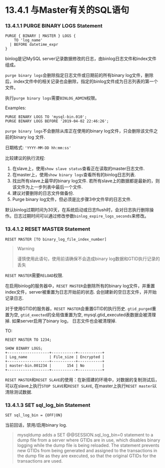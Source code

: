 # 13.4.1 与Master有关的SQL语句

### 13.4.1.1 PURGE BINARY LOGS Statement
```
PURGE { BINARY | MASTER } LOGS {
    TO 'log_name'
  | BEFORE datetime_expr
}
```
binlog是记MySQL server记录数据修改的日志，由binlog日志文件和index文件组成。

`purge binary logs`会删除指定日志文件或日期前的所有binary log文件，删除后，index文件中的相关记录也会删除，指定的binlog文件成为日志列表的第一个文件。

执行`purge binary logs`需要`BINLOG_ADMIN`权限。

Examples:
```
PURGE BINARY LOGS TO 'mysql-bin.010';
PURGE BINARY LOGS BEFORE '2019-04-02 22:46:26';
```

`purge binary logs`不会删除从库正在使用的binary log文件，只会删除该文件之前的binary log 文件.

日期格式: `'YYYY-MM-DD hh:mm:ss'`

比较建议的执行流程:
 1. 在slave上，使用`show slave status`查看正在读取的master日志文件.
 2. 在master上，使用`show binary logs`查看所有的binlog日志列表.
 3. 找出所有slave上最早的binary log文件. 若所有slave上的数据都是最新的，则该文件为上一步列表中最后一个文件.
 4. 建议对要删除的日志文件做备份.
 5. Purge binary log文件，但必须是比步骤3中文件早的日志文件.

 默认binlog过期时间为30天，在系统启动或日志flush时，会对日志执行删除操作。日志过期时间可以通过修改参数`binlog_expire_logs_seconds`来修改。

### 13.4.1.2 RESET MASTER Statement
```
RESET MASTER [TO binary_log_file_index_number]
```
>Warning
>
>谨慎使用此语句，使用前请确保不会造成binary log数据和GTID执行记录的丢失

`RESET MASTER`需要`RELOAD`权限.

在启用binlog的服务器中，`RESET MASTER`会删除所有的binary log文件，并重置index文件，server被重置为日志开始前的状态. 会创建新的空日志文件，并开始记录日志.

对于使用GTID的服务器，`RESET MASTER`会重置GTID的执行历史. `gtid_purged`重置为空, `gtid_exected`的全局值重置为空, mysql.gtid_executed表数据会被清理掉. 如果server启用了binary log， 日志文件也会被清理掉.

TO:
```
RESET MASTER TO 1234;

SHOW BINARY LOGS;
+-------------------+-----------+-----------+
| Log_name          | File_size | Encrypted |
+-------------------+-----------+-----------+
| master-bin.001234 |       154 | No        |
+-------------------+-----------+-----------+
```

`RESET MASTER`和`RESET SLAVE`的使用：在新搭建的环境中，对数据的复制测试后，可以在slave上执行`STOP SLAVE`和`RESET SLAVE`, 在master上执行`RESET master`以清除测试数据.

### 13.4.1.3 SET sql_log_bin Statement

```
SET sql_log_bin = {OFF|ON}
```
当前回话，禁用/启用binary log.

>mysqldump adds a SET @@SESSION.sql_log_bin=0 statement to a dump file from a server where GTIDs are in use, which disables binary logging while the dump file is being reloaded. The statement prevents new GTIDs from being generated and assigned to the transactions in the dump file as they are executed, so that the original GTIDs for the transactions are used.
